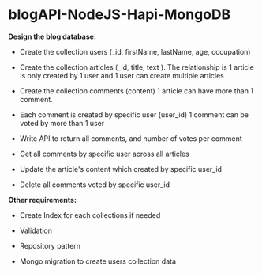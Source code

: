 # blogAPI-NodeJS-Hapi-MongoDB
**Design the blog database:**
- Create the collection users (_id, firstName, lastName, age, occupation)

- Create the collection articles (_id, title, text ). The relationship is 1 article is only created by 1 user and 1 user can create multiple articles

- Create the collection comments (content)
1 article can have more than 1 comment. 

- Each comment is created by specific user (user_id)
1 comment can be voted by more than 1 user

- Write API to return all comments, and number of votes per comment

- Get all comments by specific user across all articles

- Update the article's content which created by specific user_id

- Delete all comments voted by specific user_id

**Other requirements:**
- Create Index for each collections if needed

- Validation

- Repository pattern

- Mongo migration to create users collection  data
